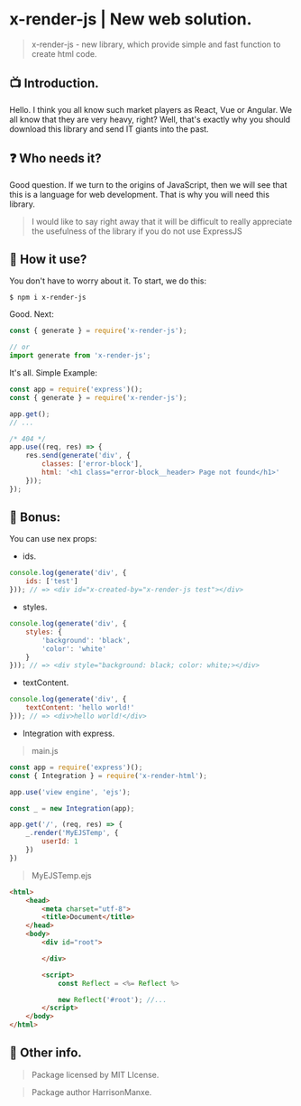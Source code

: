 # x-render-js | New web solution.

> x-render-js - new library, which provide simple and fast function to create html code.

## 📺 Introduction.

Hello. I think you all know such market players as React, Vue or Angular. We all know that they are very heavy, right? Well, that's exactly why you should download this library and send IT giants into the past.

## ❓ Who needs it?

Good question. If we turn to the origins of JavaScript, then we will see that this is a language for web development. That is why you will need this library.

> I would like to say right away that it will be difficult to really appreciate the usefulness of the library if you do not use ExpressJS

## 📌 How it use?

You don't have to worry about it. To start, we do this:

```
$ npm i x-render-js
```

Good. Next:

```js
const { generate } = require('x-render-js');

// or
import generate from 'x-render-js';
```

It's all. Simple Example:

```js
const app = require('express')();
const { generate } = require('x-render-js');

app.get();
// ...

/* 404 */
app.use((req, res) => {
    res.send(generate('div', {
        classes: ['error-block'],
        html: '<h1 class="error-block__header> Page not found</h1>'
    }));
});
```

## 🎁 Bonus:

You can use nex props:

* ids.

```js
console.log(generate('div', {
    ids: ['test']
})); // => <div id="x-created-by="x-render-js test"></div>
```

* styles.

```js
console.log(generate('div', {
    styles: {
        'background': 'black',
        'color': 'white'
    }
})); // => <div style="background: black; color: white;></div>
```

* textContent.

```js
console.log(generate('div', {
    textContent: 'hello world!'
})); // => <div>hello world!</div>
```

* Integration with express.

> main.js

```js
const app = require('express')();
const { Integration } = require('x-render-html');

app.use('view engine', 'ejs');

const _ = new Integration(app);

app.get('/', (req, res) => {
    _.render('MyEJSTemp', {
        userId: 1
    })
})
```

> MyEJSTemp.ejs

```html
<html>
    <head>
        <meta charset="utf-8">
        <title>Document</title>
    </head>
    <body>
        <div id="root">

        </div>

        <script>
            const Reflect = <%= Reflect %>

            new Reflect('#root'); //...
        </script>
    </body>
</html>
```

## 📂 Other info.

> Package licensed by MIT LIcense.

> Package author HarrisonManxe.